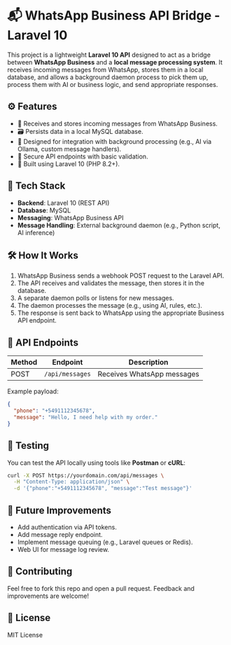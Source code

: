 # 📬 WhatsApp Business API Bridge - Laravel 10

This project is a lightweight **Laravel 10 API** designed to act as a bridge between **WhatsApp Business** and a **local message processing system**. It receives incoming messages from WhatsApp, stores them in a local database, and allows a background daemon process to pick them up, process them with AI or business logic, and send appropriate responses.

## ⚙️ Features

- 📩 Receives and stores incoming messages from WhatsApp Business.
- 🗃️ Persists data in a local MySQL database.
- 🧠 Designed for integration with background processing (e.g., AI via Ollama, custom message handlers).
- 🔐 Secure API endpoints with basic validation.
- 🧱 Built using Laravel 10 (PHP 8.2+).

## 🧩 Tech Stack

- **Backend**: Laravel 10 (REST API)
- **Database**: MySQL
- **Messaging**: WhatsApp Business API
- **Message Handling**: External background daemon (e.g., Python script, AI inference)

## 🛠️ How It Works

1. WhatsApp Business sends a webhook POST request to the Laravel API.
2. The API receives and validates the message, then stores it in the database.
3. A separate daemon polls or listens for new messages.
4. The daemon processes the message (e.g., using AI, rules, etc.).
5. The response is sent back to WhatsApp using the appropriate Business API endpoint.

## 🚀 API Endpoints

| Method | Endpoint        | Description                 |
|--------|-----------------|-----------------------------|
| POST   | `/api/messages` | Receives WhatsApp messages  |

Example payload:
```json
{
  "phone": "+5491112345678",
  "message": "Hello, I need help with my order."
}
```

## 🧪 Testing

You can test the API locally using tools like **Postman** or **cURL**:

```bash
curl -X POST https://yourdomain.com/api/messages \
  -H "Content-Type: application/json" \
  -d '{"phone":"+5491112345678", "message":"Test message"}'
```

## 📌 Future Improvements

- Add authentication via API tokens.
- Add message reply endpoint.
- Implement message queuing (e.g., Laravel queues or Redis).
- Web UI for message log review.

## 🤝 Contributing

Feel free to fork this repo and open a pull request. Feedback and improvements are welcome!

## 📄 License

MIT License
